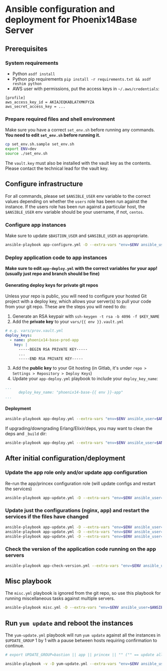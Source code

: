 # Ansible configuration and deployment for Phoenix14Base Server

## Prerequisites

### System requirements

* Python `asdf install`
* Python pip requirements `pip install -r requirements.txt && asdf reshim python`
* AWS user with permissions, put the access keys in `~/.aws/credentials`:

```text
[profile]
aws_access_key_id = AKIAJEQKABLA7XMKFYZA
aws_secret_access_key = ...
```

### Prepare required files and shell environment

Make sure you have a correct `set_env.sh` before running any commands. **You need to edit `set_env.sh` before running it.**

```bash
cp set_env.sh.sample set_env.sh
export ENV=dev
source ./set_env.sh
```

The `vault.key` must also be installed with the vault key as the contents. Please contact the technical lead for the vault key.

## Configure infrastructure

For all commands, please set `$ANSIBLE_USER` env variable to the correct values depending on whether the `users` role has been run against the instance. If the users role has been run against a particular host, the `$ANSIBLE_USER` env variable should be your username, if not, `centos`.

### Configure app instances

Make sure to update `$BASTION_USER` and `$ANSIBLE_USER` as appropriate.

```bash
ansible-playbook app-configure.yml -D --extra-vars "env=$ENV ansible_user=$ANSIBLE_USER"
```

### Deploy application code to app instances

**Make sure to edit `app-deploy.yml` with the correct variables for your app! (usually just repo and branch should be fine)**

#### Generating deploy keys for private git repos

Unless your repo is public, you will need to configure your hosted Git project with a deploy key, which allows your server(s) to pull your code from your git repo. These are the steps you will need to do:

1. Generate an RSA keypair with `ssh-keygen -t rsa -b 4096 -f $KEY_NAME`
2. Add the **private key** to your `vars/{{ env }}.vault.yml`

```yaml
# e.g. vars/prov.vault.yml
deploy_keys:
  - name: phoenix14-base-prod-app
    key: |
      -----BEGIN RSA PRIVATE KEY-----
      ...
      -----END RSA PRIVATE KEY-----
```

3. Add the **public key** to your Git hosting (in Gitlab, it's under `repo > Settings > Repository > Deploy Keys`)
4. Update your `app-deploy.yml` playbook to include your `deploy_key_name`:

```yaml
...
      deploy_key_name: "phoenix14-base-{{ env }}-app"
...
```

#### Deployment

```bash
ansible-playbook app-deploy.yml --extra-vars "env=$ENV ansible_user=$ANSIBLE_USER"
```

If upgrading/downgrading Erlang/Elixir/deps, you may want to clean the deps and `_build` dir:

```bash
ansible-playbook app-deploy.yml --extra-vars "env=$ENV ansible_user=$ANSIBLE_USER elixir_clean_deps=true elixir_clean_build=true"
```

## After initial configuration/deployment

### Update the app role only and/or update app configuration

Re-run the app/princex configuration role (will update configs and restart the services)

```bash
ansible-playbook app-update.yml -D --extra-vars "env=$ENV ansible_user=$ANSIBLE_USER"
```

### Update just the configurations (nginx, app) and restart the services if the files have changed

```bash
ansible-playbook app-update.yml -D --extra-vars "env=$ENV ansible_user=$ANSIBLE_USER" --tags="app-config,nginx-config"
ansible-playbook app-update.yml -D --extra-vars "env=$ENV ansible_user=$ANSIBLE_USER" --tags="app-config"
ansible-playbook app-update.yml -D --extra-vars "env=$ENV ansible_user=$ANSIBLE_USER" --tags="nginx-config"
```

### Check the version of the application code running on the app servers

```bash
ansible-playbook app-check-version.yml --extra-vars "env=$ENV ansible_user=$ANSIBLE_USER"
```

## Misc playbook

The `misc.yml` playbook is ignored from the git repo, so use this playbook for running miscellaneous tasks against multiple servers.

```bash
ansible-playbook misc.yml -D --extra-vars "env=$ENV ansible_user=$ANSIBLE_USER"
```

## Run `yum update` and reboot the instances

The `yum-update.yml` playbook will run `yum update` against all the instances in `$UPDATE_GROUP` 1 by 1 with a pause between hosts requiring confirmation to continue.

```bash
# export UPDATE_GROUP=bastion || app || princex || "" ("" == update all instances in env)

ansible-playbook -v -D yum-update.yml --extra-vars "env=$ENV ansible_user=$ANSIBLE_USER update_group=$UPDATE_GROUP"
```
